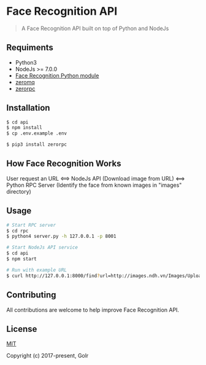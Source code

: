 Face Recognition API
======

> A Face Recognition API built on top of Python and NodeJs

## Requiments

- Python3
- NodeJs >= 7.0.0 
- [Face Recognition Python module](https://github.com/ageitgey/face_recognition)
- [zeromq](http://zeromq.org)
- [zerorpc](http://www.zerorpc.io)

## Installation

```bash
$ cd api
$ npm install
$ cp .env.example .env

$ pip3 install zerorpc
```

## How Face Recognition Works
User request an URL <==> NodeJs API (Download image from URL) <==> Python RPC Server (Identify the face from known images in "images" directory)

## Usage

```bash
# Start RPC server
$ cd rpc
$ python4 server.py -h 127.0.0.1 -p 8001

# Start NodeJs API service
$ cd api
$ npm start

# Run with example URL
$ curl http://127.0.0.1:8000/find?url=http://images.ndh.vn/Images/Uploaded/Share/2016/05/19/f51160112-obama-1101p1d16238ca868f5d9b1eb70c950d8f03fnbcnews-fp-1200-800.jpg

```

## Contributing

All contributions are welcome to help improve Face Recognition API.

## License

[MIT](http://opensource.org/licenses/MIT)

Copyright (c) 2017-present, Golr
